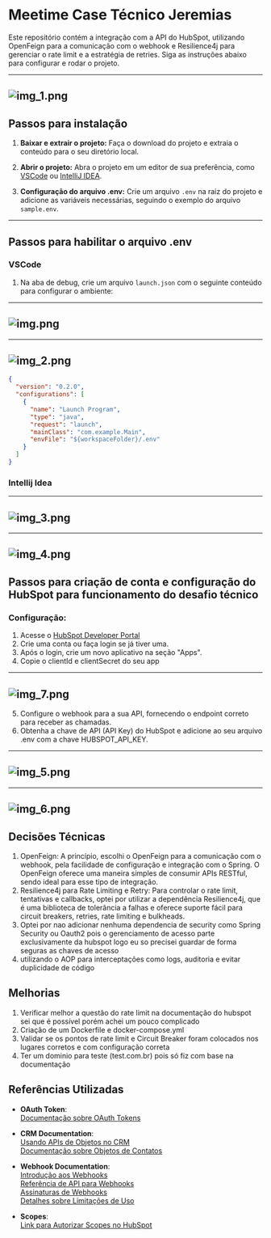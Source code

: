# Meetime Case Técnico Jeremias

Este repositório contém a integração com a API do HubSpot, utilizando OpenFeign para a comunicação com o webhook e Resilience4j para gerenciar o rate limit e a estratégia de retries. Siga as instruções abaixo para configurar e rodar o projeto.

---
![img_1.png](src/main/resources/img/img_1.png)
---

## Passos para instalação

1. **Baixar e extrair o projeto:**
   Faça o download do projeto e extraia o conteúdo para o seu diretório local.

2. **Abrir o projeto:**
   Abra o projeto em um editor de sua preferência, como [VSCode](https://code.visualstudio.com/) ou [IntelliJ IDEA](https://www.jetbrains.com/idea/).

3. **Configuração do arquivo .env:**
   Crie um arquivo `.env` na raiz do projeto e adicione as variáveis necessárias, seguindo o exemplo do arquivo `sample.env`.

---

## Passos para habilitar o arquivo .env

### **VSCode**

1. Na aba de debug, crie um arquivo `launch.json` com o seguinte conteúdo para configurar o ambiente:

---
![img.png](src/main/resources/img/img.png)
---

---
![img_2.png](src/main/resources/img/img_2.png)
---

```json
{
  "version": "0.2.0",
  "configurations": [
    {
      "name": "Launch Program",
      "type": "java",
      "request": "launch",
      "mainClass": "com.example.Main",
      "envFile": "${workspaceFolder}/.env"
    }
  ]
}
```

### **Intellij Idea**

---
![img_3.png](src/main/resources/img/img_3.png)
---

---
![img_4.png](src/main/resources/img/img_4.png)
---

## Passos para criação de conta e configuração do HubSpot para funcionamento do desafio técnico
### **Configuração:**

1. Acesse o [HubSpot Developer Portal](https://developers.hubspot.com)
2. Crie uma conta ou faça login se já tiver uma.
3. Após o login, crie um novo aplicativo na seção "Apps".
4. Copie o clientId e clientSecret do seu app
---
![img_7.png](src/main/resources/img/img_7.png)
---

5. Configure o webhook para a sua API, fornecendo o endpoint correto para receber as chamadas.
6. Obtenha a chave de API (API Key) do HubSpot e adicione ao seu arquivo .env com a chave HUBSPOT_API_KEY.

---
![img_5.png](src/main/resources/img/img_5.png)
---

---
![img_6.png](src/main/resources/img/img_6.png)
---

## Decisões Técnicas

1. OpenFeign: A princípio, escolhi o OpenFeign para a comunicação com o webhook, pela facilidade de configuração e integração com o Spring.
O OpenFeign oferece uma maneira simples de consumir APIs RESTful, sendo ideal para esse tipo de integração.
2. Resilience4j para Rate Limiting e Retry: Para controlar o rate limit, tentativas e callbacks, optei por utilizar a dependência Resilience4j, 
que é uma biblioteca de tolerância a falhas e oferece suporte fácil para circuit breakers, retries, rate limiting e bulkheads.
3. Optei por nao adicionar nenhuma dependencia de security como Spring Security ou Oauth2 pois o gerenciamento de acesso parte exclusivamente da hubspot
logo eu so precisei guardar de forma seguras as chaves de acesso
4. utilizando o AOP para  interceptações como logs, auditoria e evitar duplicidade de código

## Melhorias

1. Verificar melhor a questão do rate limit na documentação do hubspot sei que é possível porém achei um pouco complicado
2. Criação de um Dockerfile e docker-compose.yml
3. Validar se os pontos de rate limit e Circuit Breaker foram colocados nos lugares corretos e com configuração correta
4. Ter um dominio para teste (test.com.br) pois só fiz com base na documentação

## Referências Utilizadas

- **OAuth Token**:  
  [Documentação sobre OAuth Tokens](https://developers.hubspot.com/docs/guides/api/app-management/oauth-tokens)

- **CRM Documentation**:  
  [Usando APIs de Objetos no CRM](https://developers.hubspot.com/docs/guides/api/crm/using-object-apis)  
  [Documentação sobre Objetos de Contatos](https://developers.hubspot.com/docs/guides/api/crm/objects/contacts)

- **Webhook Documentation**:  
  [Introdução aos Webhooks](https://developers.hubspot.com/docs/guides/api/app-management/webhooks)  
  [Referência de API para Webhooks](https://developers.hubspot.com/docs/reference/api/app-management/webhooks)  
  [Assinaturas de Webhooks](https://br.developers.hubspot.com/docs/reference/api/app-management/webhooks#post-%2Fwebhooks%2Fv3%2F%7Bappid%7D%2Fsubscriptions)  
  [Detalhes sobre Limitações de Uso](https://developers.hubspot.com/docs/guides/apps/api-usage/usage-details#rate-limits)

- **Scopes**:  
  [Link para Autorizar Scopes no HubSpot](https://app.hubspot.com/oauth/authorize?client_id=b0c0fca2-4f12-4e87-945f-e2d82f818f5d&redirect_uri=http://localhost&scope=oauth&optional_scope=crm.objects.contacts.write%20crm.objects.contacts.read)
